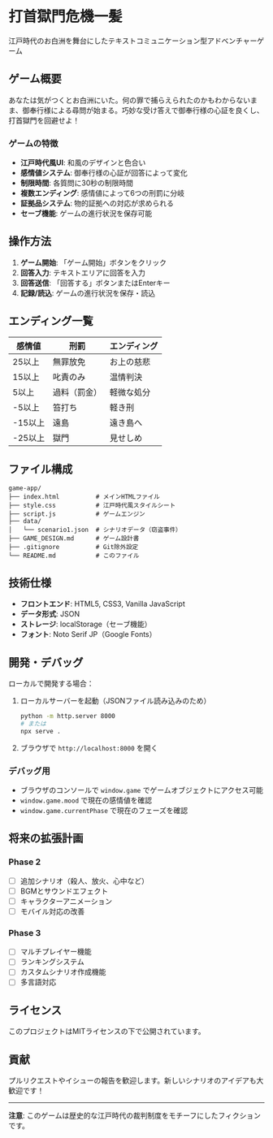 # 打首獄門危機一髪

江戸時代のお白洲を舞台にしたテキストコミュニケーション型アドベンチャーゲーム

## ゲーム概要

あなたは気がつくとお白洲にいた。何の罪で捕らえられたのかもわからないまま、御奉行様による尋問が始まる。巧妙な受け答えで御奉行様の心証を良くし、打首獄門を回避せよ！

### ゲームの特徴

- **江戸時代風UI**: 和風のデザインと色合い
- **感情値システム**: 御奉行様の心証が回答によって変化
- **制限時間**: 各質問に30秒の制限時間
- **複数エンディング**: 感情値によって6つの刑罰に分岐
- **証拠品システム**: 物的証拠への対応が求められる
- **セーブ機能**: ゲームの進行状況を保存可能

## 操作方法

1. **ゲーム開始**: 「ゲーム開始」ボタンをクリック
2. **回答入力**: テキストエリアに回答を入力
3. **回答送信**: 「回答する」ボタンまたはEnterキー
4. **記録/読込**: ゲームの進行状況を保存・読込

## エンディング一覧

| 感情値 | 刑罰 | エンディング |
|--------|------|-------------|
| 25以上 | 無罪放免 | お上の慈悲 |
| 15以上 | 叱責のみ | 温情判決 |
| 5以上 | 過料（罰金） | 軽微な処分 |
| -5以上 | 笞打ち | 軽き刑 |
| -15以上 | 遠島 | 遠き島へ |
| -25以上 | 獄門 | 見せしめ |

## ファイル構成

```
game-app/
├── index.html          # メインHTMLファイル
├── style.css           # 江戸時代風スタイルシート
├── script.js           # ゲームエンジン
├── data/
│   └── scenario1.json  # シナリオデータ（窃盗事件）
├── GAME_DESIGN.md      # ゲーム設計書
├── .gitignore          # Git除外設定
└── README.md           # このファイル
```

## 技術仕様

- **フロントエンド**: HTML5, CSS3, Vanilla JavaScript
- **データ形式**: JSON
- **ストレージ**: localStorage（セーブ機能）
- **フォント**: Noto Serif JP（Google Fonts）

## 開発・デバッグ

ローカルで開発する場合：

1. ローカルサーバーを起動（JSONファイル読み込みのため）
   ```bash
   python -m http.server 8000
   # または
   npx serve .
   ```

2. ブラウザで `http://localhost:8000` を開く

### デバッグ用

- ブラウザのコンソールで `window.game` でゲームオブジェクトにアクセス可能
- `window.game.mood` で現在の感情値を確認
- `window.game.currentPhase` で現在のフェーズを確認

## 将来の拡張計画

### Phase 2
- [ ] 追加シナリオ（殺人、放火、心中など）
- [ ] BGMとサウンドエフェクト
- [ ] キャラクターアニメーション
- [ ] モバイル対応の改善

### Phase 3
- [ ] マルチプレイヤー機能
- [ ] ランキングシステム
- [ ] カスタムシナリオ作成機能
- [ ] 多言語対応

## ライセンス

このプロジェクトはMITライセンスの下で公開されています。

## 貢献

プルリクエストやイシューの報告を歓迎します。新しいシナリオのアイデアも大歓迎です！

---

**注意**: このゲームは歴史的な江戸時代の裁判制度をモチーフにしたフィクションです。